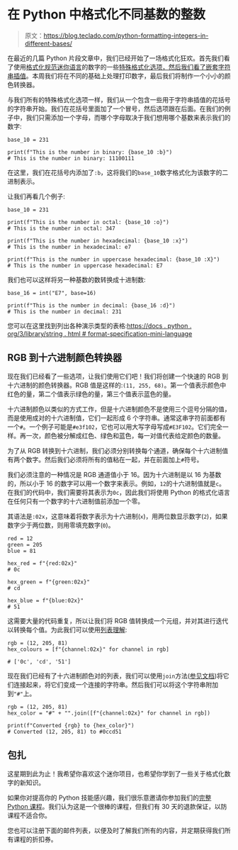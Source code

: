 # 在 Python 中格式化不同基数的整数

> 原文：<https://blog.teclado.com/python-formatting-integers-in-different-bases/>

在最近的几篇 Python 片段文章中，我们已经开始了一场格式化狂欢。首先我们看了使用[格式化规范迷你语言](https://docs.python.org/3/library/string.html#format-specification-mini-language)的数字的一些[特殊格式化选项，然后我们看了](https://blog.teclado.com/python-formatting-numbers-for-printing/)[嵌套字符串插值](https://blog.teclado.com/python-nested-string-interpolation/)。本周我们将在不同的基础上处理打印数字，最后我们将制作一个小小的颜色转换器。

与我们所有的特殊格式化选项一样，我们从一个包含一些用于字符串插值的花括号的字符串开始。我们在花括号里面加了一个冒号，然后选项跟在后面。在我们的例子中，我们只需添加一个字母，而哪个字母取决于我们想用哪个基数来表示我们的数字:

```
base_10 = 231

print(f"This is the number in binary: {base_10 :b}")
# This is the number in binary: 11100111 
```

在这里，我们在花括号内添加了`:b`，这将我们的`base_10`数字格式化为该数字的二进制表示。

让我们再看几个例子:

```
base_10 = 231

print(f"This is the number in octal: {base_10 :o}")
# This is the number in octal: 347

print(f"This is the number in hexadecimal: {base_10 :x}")
# This is the number in hexadecimal: e7

print(f"This is the number in uppercase hexadecimal: {base_10 :X}")
# This is the number in uppercase hexadecimal: E7 
```

我们也可以这样将另一种基数的数转换成十进制数:

```
base_16 = int("E7", base=16)

print(f"This is the number in decimal: {base_16 :d}")
# This is the number in decimal: 231 
```

您可以在这里找到列出各种演示类型的表格:[https://docs . python . org/3/library/string . html # format-specification-mini-language](https://docs.python.org/3/library/string.html#format-specification-mini-language)

## RGB 到十六进制颜色转换器

现在我们已经看了一些选项，让我们使用它们吧！我们将创建一个快速的 RGB 到十六进制的颜色转换器。RGB 值是这样的:`(11, 255, 68)`。第一个值表示颜色中红色的量，第二个值表示绿色的量，第三个值表示蓝色的量。

十六进制颜色以类似的方式工作，但是十六进制颜色不是使用三个逗号分隔的值，而是使用成对的十六进制值，它们一起形成 6 个字符串。通常这串字符前面都有一个`#`。一个例子可能是`#e3f102`，它也可以用大写字母写成`#E3F102`。它们完全一样。再一次，颜色被分解成红色、绿色和蓝色，每一对值代表给定颜色的数量。

为了从 RGB 转换到十六进制，我们必须分别转换每个通道，确保每个十六进制值有两个数字。然后我们必须将所有的值粘在一起，并在前面加上`#`符号。

我们必须注意的一种情况是 RGB 通道值小于 16。因为十六进制是以 16 为基数的，所以小于 16 的数字可以用一个数字来表示。例如，`12`的十六进制值就是`c`。在我们的代码中，我们需要将其表示为`0c`，因此我们将使用 Python 的格式化语言在任何只有一个数字的十六进制值前添加一个零。

其语法是`:02x`，这意味着将数字表示为十六进制(`x`)，用两位数显示数字(`2`)，如果数字少于两位数，则用零填充数字(`0`)。

```
red = 12
green = 205
blue = 81

hex_red = f"{red:02x}"
# 0c

hex_green = f"{green:02x}"
# cd

hex_blue = f"{blue:02x}"
# 51 
```

这需要大量的代码重复，所以让我们将 RGB 值转换成一个元组，并对其进行迭代以转换每个值。为此我们可以使用[列表理解](https://blog.teclado.com/python-list-comprehensions/):

```
rgb = (12, 205, 81)
hex_colours = [f"{channel:02x}" for channel in rgb]

# ['0c', 'cd', '51'] 
```

现在我们已经有了十六进制颜色对的列表，我们可以使用`join`方法([参见文档](https://docs.python.org/3/library/stdtypes.html#str.join))将它们连接起来，将它们变成一个连接的字符串。然后我们可以将这个字符串附加到`"#"`上。

```
rgb = (12, 205, 81)
hex_color = "#" + "".join([f"{channel:02x}" for channel in rgb])

print(f"Converted {rgb} to {hex_color}")
# Converted (12, 205, 81) to #0ccd51 
```

## 包扎

这星期到此为止！我希望你喜欢这个迷你项目，也希望你学到了一些关于格式化数字的新知识。

如果你对提高你的 Python 技能感兴趣，我们很乐意邀请你参加我们的[完整 Python 课程](https://go.tecla.do/complete-python-sale)。我们认为这是一个很棒的课程，但我们有 30 天的退款保证，以防课程不适合你。

您也可以注册下面的邮件列表，以便及时了解我们所有的内容，并定期获得我们所有课程的折扣券。